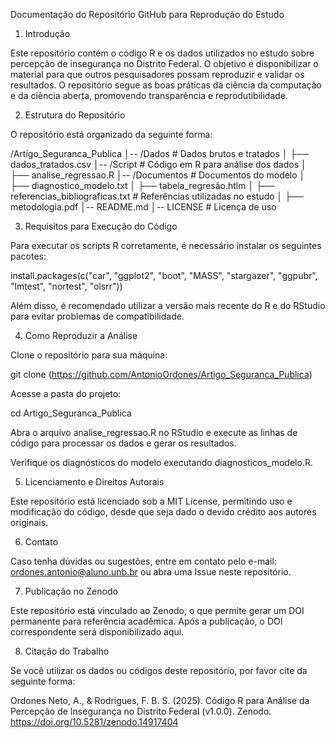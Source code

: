 Documentação do Repositório GitHub para Reprodução do Estudo

1. Introdução

Este repositório contém o código R e os dados utilizados no estudo sobre percepção de insegurança no Distrito Federal. O objetivo é disponibilizar o material para que outros pesquisadores possam reproduzir e validar os resultados. O repositório segue as boas práticas da ciência da computação e da ciência aberta, promovendo transparência e reprodutibilidade.

2. Estrutura do Repositório

O repositório está organizado da seguinte forma:

/Artigo_Seguranca_Publica
│-- /Dados                   # Dados brutos e tratados
│   ├── dados_tratados.csv
│-- /Script                # Código em R para análise dos dados
│   ├── analise_regressao.R
│-- /Documentos              # Documentos do modelo
│   ├── diagnostico_modelo.txt
│   ├── tabela_regresão.htlm
│   ├── referencias_bibliograficas.txt  # Referências utilizadas no estudo
│   ├── metodologia.pdf
│-- README.md
│-- LICENSE                 # Licença de uso


3. Requisitos para Execução do Código

Para executar os scripts R corretamente, é necessário instalar os seguintes pacotes:

install.packages(c("car", "ggplot2", "boot", "MASS", "stargazer", "ggpubr", "lmtest", "nortest", "olsrr"))

Além disso, é recomendado utilizar a versão mais recente do R e do RStudio para evitar problemas de compatibilidade.

4. Como Reproduzir a Análise

Clone o repositório para sua máquina:

git clone (https://github.com/AntonioOrdones/Artigo_Seguranca_Publica)

Acesse a pasta do projeto:

cd Artigo_Seguranca_Publica

Abra o arquivo analise_regressao.R no RStudio e execute as linhas de código para processar os dados e gerar os resultados.

Verifique os diagnósticos do modelo executando diagnosticos_modelo.R.

5. Licenciamento e Direitos Autorais

Este repositório está licenciado sob a MIT License, permitindo uso e modificação do código, desde que seja dado o devido crédito aos autores originais.

6. Contato

Caso tenha dúvidas ou sugestões, entre em contato pelo e-mail: ordones.antonio@aluno.unb.br ou abra uma Issue neste repositório.

7. Publicação no Zenodo

Este repositório está vinculado ao Zenodo, o que permite gerar um DOI permanente para referência acadêmica. Após a publicação, o DOI correspondente será disponibilizado aqui.

8. Citação do Trabalho

Se você utilizar os dados ou códigos deste repositório, por favor cite da seguinte forma:

Ordones Neto, A., & Rodrigues, F. B. S. (2025). Código R para Análise da Percepção de Insegurança no Distrito Federal (v1.0.0). Zenodo. https://doi.org/10.5281/zenodo.14917404
